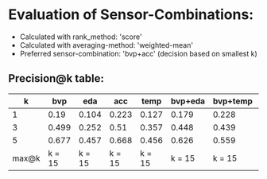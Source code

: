# Evaluation of Sensor-Combinations: 
* Calculated with rank_method: 'score' 
* Calculated with averaging-method: 'weighted-mean' 
* Preferred sensor-combination: 'bvp+acc' (decision based on smallest k) 
## Precision@k table: 
| k |bvp | eda | acc | temp | bvp+eda | bvp+temp | bvp+acc | eda+acc | eda+temp | acc+temp | bvp+eda+acc | bvp+eda+temp | bvp+acc+temp | eda+acc+temp | bvp+eda+acc+temp | 
|---|---|---|---|---|---|---|---|---|---|---|---|---|---|---|---|
| 1 | 0.19 | 0.104 | 0.223 | 0.127 | 0.179 | 0.228 | 0.375 | 0.135 | 0.107 | 0.224 | 0.232 | 0.162 | 0.237 | 0.187 | 0.27 | 
| 3 | 0.499 | 0.252 | 0.51 | 0.357 | 0.448 | 0.439 | 0.643 | 0.382 | 0.337 | 0.382 | 0.547 | 0.446 | 0.541 | 0.409 | 0.523 | 
| 5 | 0.677 | 0.457 | 0.668 | 0.456 | 0.626 | 0.559 | 0.754 | 0.575 | 0.52 | 0.6 | 0.705 | 0.603 | 0.675 | 0.586 | 0.659 | 
| max@k | k = 15 | k = 15 | k = 15 | k = 15 | k = 15 | k = 15 | k = 14 | k = 15 | k = 15 | k = 15 | k = 15 | k = 15 | k = 15 | k = 15 | k = 15 | 

